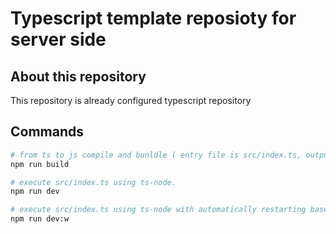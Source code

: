 # Typescript template reposioty for server side

## About this repository

This repository is already configured typescript repository

## Commands

```sh
# from ts to js compile and bunldle ( entry file is src/index.ts, output file is dist/index.js ).
npm run build

# execute src/index.ts using ts-node.
npm run dev

# execute src/index.ts using ts-node with automatically restarting based on file changes.
npm run dev:w
```
